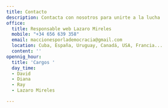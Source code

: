 ```yaml
---
title: Contacto
description: Contacta con nosotros para unirte a la lucha
office:
  title: Responsable web Lazaro Mireles
  mobile: "+34 656 639 358"
  email: maccionesporlademocracia@gmail.com
  location: Cuba, España, Uruguay, Canadá, USA, Francia...
  content: ''
opennig_hour:
  title: 'Cargos '
  day_time:
  - David
  - Diana
  - Ray
  - Lazaro Mireles

---
```

